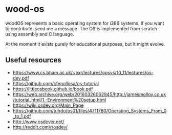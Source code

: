 # wood-os
woodOS represents a basic operating system for i386 systems. If you want to contribute, send me a message.
The OS is implemented from scratch using assembly and C language.

At the moment it exists purely for educational purposes, but it might evolve.

## Useful resources
 - https://www.cs.bham.ac.uk/~exr/lectures/opsys/10_11/lectures/os-dev.pdf
 - https://github.com/cfenollosa/os-tutorial
 - https://littleosbook.github.io/book.pdf
 - https://web.archive.org/web/20160326062945/http://jamesmolloy.co.uk/tutorial_html/1.-Environment%20setup.html
 - https://wiki.osdev.org/Main_Page
 - https://github.com/tuhdo/os01/files/4711780/Operating_Systems_From_0_to_1.pdf
 - http://www.osdever.net/
 - http://reddit.com/r/osdev/

